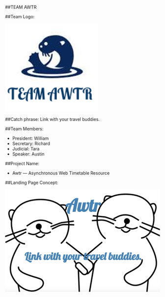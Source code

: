 ##TEAM AWTR

##Team Logo:

![Team Logo](TeamAWTR.png)

##Catch phrase:  Link with your travel buddies.

##Team Members:
* President:  William
* Secretary:  Richard
* Judicial:   Tara
* Speaker:    Austin

##Project Name:
* Awtr — Asynchronous Web Timetable Resource

##Landing Page Concept:

![Landing Page](awtrApp.png)
